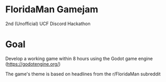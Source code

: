 # FloridaMan Gamejam
2nd (Unofficial) UCF Discord Hackathon


# Goal
Develop a working game within 8 hours using the Godot game engine (https://godotengine.org/)

The game's theme is based on headlines from the r/FloridaMan subreddit 

